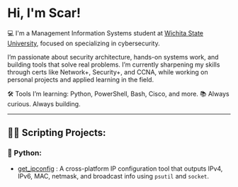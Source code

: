 # Hi, I'm Scar!

💻 I'm a Management Information Systems student at [Wichita State University](https://www.linkedin.com/in/scarmaxwell), focused on specializing in cybersecurity.

I’m passionate about security architecture, hands-on systems work, and building tools that solve real problems. I’m currently sharpening my skills through certs like Network+, Security+, and CCNA, while working on personal projects and applied learning in the field.

🛠️ Tools I’m learning: Python, PowerShell, Bash, Cisco, and more.
📚 Always curious. Always building.

---

## 👨‍💻 Scripting Projects:
### 🐍 Python:

  - [get_ipconfig](https://github.com/ScarMaxwell/ip_config) : A cross-platform IP configuration tool that outputs IPv4, IPv6, MAC, netmask, and broadcast info using `psutil` and `socket`.



  

<!--
**joshmadakor1/joshmadakor1** is a ✨ _special_ ✨ repository because its `README.md` (this file) appears on your GitHub profile.

Here are some ideas to get you started:

- 🔭 I’m currently working on ...
- 🌱 I’m currently learning ...
- 👯 I’m looking to collaborate on ...
- 🤔 I’m looking for help with ...
- 💬 Ask me about ...
- 📫 How to reach me: ...
- 😄 Pronouns: ...
- ⚡ Fun fact: ...
-->
